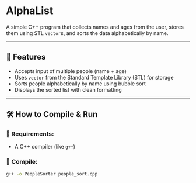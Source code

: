 # AlphaList

A simple C++ program that collects names and ages from the user, stores them using STL `vector`s, and sorts the data alphabetically by name.

---

## 📌 Features

- Accepts input of multiple people (name + age)
- Uses `vector` from the Standard Template Library (STL) for storage
- Sorts people alphabetically by name using bubble sort
- Displays the sorted list with clean formatting

---

## 🛠️ How to Compile & Run

### 🧱 Requirements:
- A C++ compiler (like `g++`)

### 🔧 Compile:
```bash
g++ -o PeopleSorter people_sort.cpp
